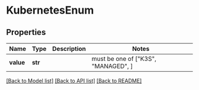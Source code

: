 # KubernetesEnum


## Properties
Name | Type | Description | Notes
------------ | ------------- | ------------- | -------------
**value** | **str** |  |  must be one of ["K3S", "MANAGED", ]

[[Back to Model list]](../README.md#documentation-for-models) [[Back to API list]](../README.md#documentation-for-api-endpoints) [[Back to README]](../README.md)


